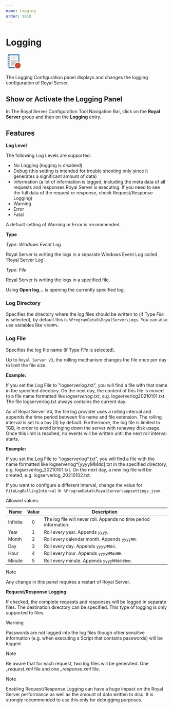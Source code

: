```yaml
---
name: Logging
order: 9010
---
```


# Logging

<img src="/r2021/images/RoyalServer/Logging_48x48.png" class="icon-def" alt="" />

The Logging Configuration panel displays and changes the logging configuration of Royal Server.

## Show or Activate the Logging Panel

In The Royal Server Configuration Tool Navigation Bar, click on the **Royal Server** group and then on the **Logging** entry.

## Features

**Log Level**

The following Log Levels are supported:

- No Logging (logging is disabled)
- Debug (this setting is intended for trouble shooting only since it generates a significant amount of data)
- Information (a lot of information is logged, including the meta data of all requests and responses Royal Server is executing. If you need to see the full data of the request or response, check Request/Response Logging)
- Warning
- Error
- Fatal

A default setting of Warning or Error is recommended.

**Type**

_Type: Windows Event Log_

Royal Server is writing the logs in a separate Windows Event Log called 'Royal Server Log'.

_Type: File_

Royal Server is writing the logs in a specified file.

Using **Open log...** is opening the currently specified log.

### Log Directory

Specifies the directory where the log files should be written to (if Type _File_ is selected), by default this is `%ProgramData%\RoyalServer\Logs`. You can also use variables like `%TEMP%`.

### Log File

Specifies the log file name (if Type _File_ is selected).

Up to `Royal Server V3`, the rolling mechanism changes the file once per day to limit the file size.

**Example:**

If you set the Log File to "logserverlog.txt", you will find a file with that name in the specified directory. On the next day, the content of this file is moved to a file name formatted like _logserverlog<yyyyMMDD>.txt_, e.g. logserverlog20210101.txt. The file logserverlog.txt always contains the current day.

As of Royal Server V4, the file log provider uses a rolling interval and appends the time period between file name and file extension. The rolling interval is set to a `Day` (3) by default. Furthermore, the log file is limited to 1GB, in order to avoid bringing down the server with runaway disk usage. Once this limit is reached, no events will be written until the next roll interval starts.

**Example:**

If you set the Log File to "logserverlog*.txt", you will find a file with the name formatted like logserverlog*[yyyyMMdd].txt in the specified directory, e.g. logserverlog_20210101.txt. On the next day, a new log file will be created, e.g. logserverlog_20210102.txt.

If you want to configure a different interval, change the value for `FileLogRollingInterval` in` %ProgramData%\RoyalServer\appsettings.json`.

Allowed values:

| Name     | Value | Description                                                       |
| -------- | :---: | ----------------------------------------------------------------- |
| Infinite |   0   | The log file will never roll. Appends no time period information. |
| Year     |   1   | Roll every year. Appends `yyyy`.                                  |
| Month    |   2   | Roll every calendar month. Appends `yyyyMM`.                      |
| Day      |   3   | Roll every day. Appends `yyyyMMdd`.                               |
| Hour     |   4   | Roll every hour. Appends `yyyyMMddHH`.                            |
| Minute   |   5   | Roll every minute. Appends `yyyyMMddHHmm`.                        |

> [!NOTE]
> Any change in this panel requires a restart of Royal Server.

**Request/Response Logging**

If checked, the complete requests and responses will be logged in separate files. The destination directory can be specified. This type of logging is only supported to files.

> [!WARNING]
> Passwords are not logged into the log files though other sensitive information (e.g. when executing a Script that contains passwords) will be logged.

> [!NOTE]
> Be aware that for each request, two log files will be generated. One _<guid>\_request.xml_ file and one _<guid>\_response.xml_ file.

> [!NOTE]
> Enabling Request/Response Logging can have a huge impact on the Royal Server performance as well as the amount of data written to disc. It is strongly recommended to use this only for debugging purposes.
